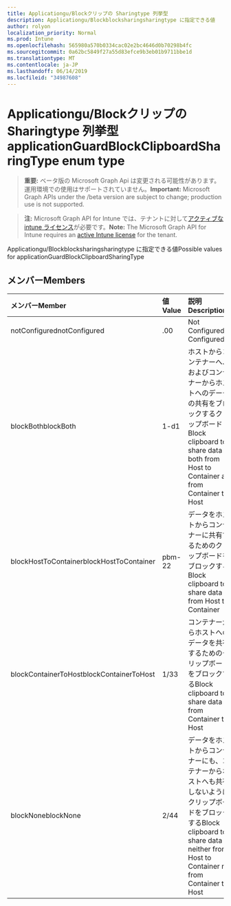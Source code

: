 ```yaml
---
title: Applicationgu/Blockクリップの Sharingtype 列挙型
description: Applicationgu/Blockblocksharingsharingtype に指定できる値
author: rolyon
localization_priority: Normal
ms.prod: Intune
ms.openlocfilehash: 565980a570b0334cac02e2bc4646d0b70298b4fc
ms.sourcegitcommit: 0a62bc5849f27a55d83efce9b3eb01b9711bbe1d
ms.translationtype: MT
ms.contentlocale: ja-JP
ms.lasthandoff: 06/14/2019
ms.locfileid: "34987608"
---
```

# <a name="applicationguardblockclipboardsharingtype-enum-type"></a><span data-ttu-id="2801b-103">Applicationgu/Blockクリップの Sharingtype 列挙型</span><span class="sxs-lookup"><span data-stu-id="2801b-103">applicationGuardBlockClipboardSharingType enum type</span></span>

> <span data-ttu-id="2801b-104">**重要:** ベータ版の Microsoft Graph Api は変更される可能性があります。運用環境での使用はサポートされていません。</span><span class="sxs-lookup"><span data-stu-id="2801b-104">**Important:** Microsoft Graph APIs under the /beta version are subject to change; production use is not supported.</span></span>

> <span data-ttu-id="2801b-105">**注:** Microsoft Graph API for Intune では、テナントに対して[アクティブな intune ライセンス](https://go.microsoft.com/fwlink/?linkid=839381)が必要です。</span><span class="sxs-lookup"><span data-stu-id="2801b-105">**Note:** The Microsoft Graph API for Intune requires an [active Intune license](https://go.microsoft.com/fwlink/?linkid=839381) for the tenant.</span></span>

<span data-ttu-id="2801b-106">Applicationgu/Blockblocksharingsharingtype に指定できる値</span><span class="sxs-lookup"><span data-stu-id="2801b-106">Possible values for applicationGuardBlockClipboardSharingType</span></span>

## <a name="members"></a><span data-ttu-id="2801b-107">メンバー</span><span class="sxs-lookup"><span data-stu-id="2801b-107">Members</span></span>
|<span data-ttu-id="2801b-108">メンバー</span><span class="sxs-lookup"><span data-stu-id="2801b-108">Member</span></span>|<span data-ttu-id="2801b-109">値</span><span class="sxs-lookup"><span data-stu-id="2801b-109">Value</span></span>|<span data-ttu-id="2801b-110">説明</span><span class="sxs-lookup"><span data-stu-id="2801b-110">Description</span></span>|
|:---|:---|:---|
|<span data-ttu-id="2801b-111">notConfigured</span><span class="sxs-lookup"><span data-stu-id="2801b-111">notConfigured</span></span>|<span data-ttu-id="2801b-112">.0</span><span class="sxs-lookup"><span data-stu-id="2801b-112">0</span></span>|<span data-ttu-id="2801b-113">Not Configured</span><span class="sxs-lookup"><span data-stu-id="2801b-113">Not Configured</span></span>|
|<span data-ttu-id="2801b-114">blockBoth</span><span class="sxs-lookup"><span data-stu-id="2801b-114">blockBoth</span></span>|<span data-ttu-id="2801b-115">1-d</span><span class="sxs-lookup"><span data-stu-id="2801b-115">1</span></span>|<span data-ttu-id="2801b-116">ホストからコンテナーへ、およびコンテナーからホストへのデータの共有をブロックするクリップボード</span><span class="sxs-lookup"><span data-stu-id="2801b-116">Block clipboard to share data both from Host to Container and from Container to Host</span></span>|
|<span data-ttu-id="2801b-117">blockHostToContainer</span><span class="sxs-lookup"><span data-stu-id="2801b-117">blockHostToContainer</span></span>|<span data-ttu-id="2801b-118">pbm-2</span><span class="sxs-lookup"><span data-stu-id="2801b-118">2</span></span>|<span data-ttu-id="2801b-119">データをホストからコンテナーに共有するためのクリップボードをブロックする</span><span class="sxs-lookup"><span data-stu-id="2801b-119">Block clipboard to share data from Host to Container</span></span>|
|<span data-ttu-id="2801b-120">blockContainerToHost</span><span class="sxs-lookup"><span data-stu-id="2801b-120">blockContainerToHost</span></span>|<span data-ttu-id="2801b-121">1/3</span><span class="sxs-lookup"><span data-stu-id="2801b-121">3</span></span>|<span data-ttu-id="2801b-122">コンテナーからホストへのデータを共有するためのクリップボードをブロックする</span><span class="sxs-lookup"><span data-stu-id="2801b-122">Block clipboard to share data from Container to Host</span></span>|
|<span data-ttu-id="2801b-123">blockNone</span><span class="sxs-lookup"><span data-stu-id="2801b-123">blockNone</span></span>|<span data-ttu-id="2801b-124">2/4</span><span class="sxs-lookup"><span data-stu-id="2801b-124">4</span></span>|<span data-ttu-id="2801b-125">データをホストからコンテナーにも、コンテナーからホストへも共有しないようにクリップボードをブロックする</span><span class="sxs-lookup"><span data-stu-id="2801b-125">Block clipboard to share data neither from Host to Container nor from Container to Host</span></span>|





